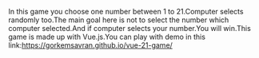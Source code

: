 In this game you choose one number between 1 to 21.Computer selects randomly too.The main goal here is not to 
select the number which computer selected.And if computer selects your number.You will win.This game is made up
with Vue.js.You can play with demo in this link:https://gorkemsavran.github.io/vue-21-game/